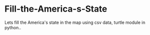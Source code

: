 # Fill-the-America-s-State
Lets fill the America's state in the map using csv data, turtle module in python..
